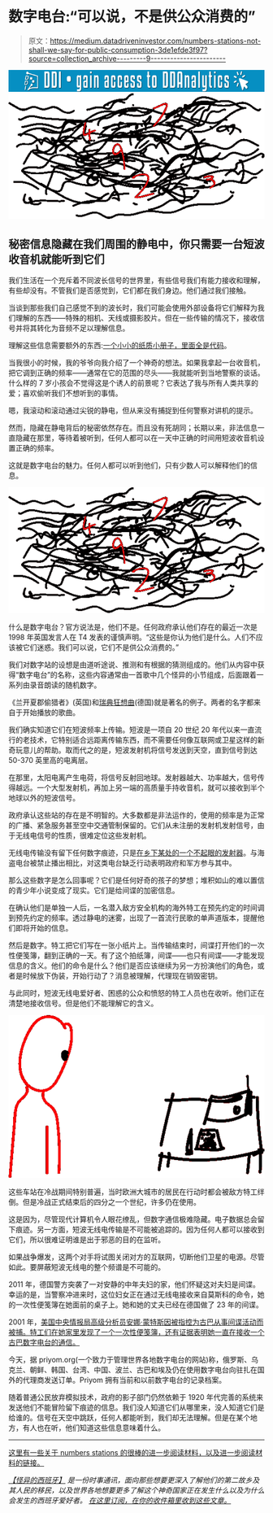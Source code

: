 # 数字电台:“可以说，不是供公众消费的”

> 原文：<https://medium.datadriveninvestor.com/numbers-stations-not-shall-we-say-for-public-consumption-3de1efde3f97?source=collection_archive---------9----------------------->

[![](img/98dfcf88180bc9914dea4160bc0cd26b.png)](http://www.track.datadriveninvestor.com/1126B)![](img/4a38913f842526f07e51ee7b5c74b5d4.png)

## 秘密信息隐藏在我们周围的静电中，你只需要一台短波收音机就能听到它们

我们生活在一个充斥着不同波长信号的世界里，有些信号我们有能力接收和理解，有些却没有。不管我们是否感觉到，它们都在我们身边。他们通过我们接触。

当谈到那些我们自己感觉不到的波长时，我们可能会使用外部设备将它们解释为我们理解的东西——特殊的相机、天线或摄影胶片。但在一些传输的情况下，接收信号并将其转化为音频不足以理解信息。

理解这些信息需要额外的东西:[一个小小的纸质小册子，里面全是代码](http://users.telenet.be/d.rijmenants/pics/otp-stasi.jpg)。

当我很小的时候，我的爷爷向我介绍了一个神奇的想法。如果我拿起一台收音机，把它调到正确的频率——通常在它的范围的尽头——我就能听到当地警察的谈话。什么样的 7 岁小孩会不觉得这是个诱人的前景呢？它表达了我与所有人类共享的爱；喜欢偷听我们不想听到的事情。

嗯，我滚动和滚动通过尖锐的静电，但从来没有捕捉到任何警察对讲机的提示。

然而，隐藏在静电背后的秘密依然存在。而且没有死胡同；长期以来，非法信息一直隐藏在那里，等待着被听到，任何人都可以在一天中正确的时间用短波收音机设置正确的频率。

这就是数字电台的魅力。任何人都可以听到他们，只有少数人可以解释他们的信息。

![](img/8964fcfca725c4d3b854d07cf1ae709e.png)

什么是数字电台？官方说法是，他们不是。任何政府承认他们存在的最近一次是 1998 年英国发言人在 T4 发表的谨慎声明。“这些是你认为他们是什么。人们不应该被它们迷惑。我们可以说，它们不是供公众消费的。”

我们对数字站的设想是由道听途说、推测和有根据的猜测组成的。他们从内容中获得“数字电台”的名称，这些内容通常由一首歌中几个怪异的小节组成，后面跟着一系列由录音朗读的随机数字。

《兰开夏郡偷猎者》(英国)和[瑞典狂想曲](https://www.youtube.com/watch?v=GUQUD3IMbb4)(德国)就是著名的例子。两者的名字都来自于开始播放的歌曲。

我们确实知道它们在短波频率上传输。短波是一项自 20 世纪 20 年代以来一直流行的老技术，它特别适合远距离传输东西，而不需要任何像互联网或卫星这样的新奇玩意儿的帮助。取而代之的是，短波发射机将信号发送到天空，直到信号到达 50-370 英里高的电离层。

在那里，太阳电离产生电荷，将信号反射回地球。发射器越大、功率越大，信号传得越远。一个大型发射机，再加上另一端的高质量手持收音机，就可以接收到半个地球以外的短波信号。

政府承认这些站的存在是不明智的。大多数都是非法运作的，使用的频率是为正常的广播、紧急服务甚至空中交通管制保留的。它们从未注册的发射机发射信号，由于无线电信号的性质，很难定位这些发射机。

无线电传输没有留下任何数字痕迹，只是[在乡下某处的一个不起眼的发射器](https://www.dailymail.co.uk/sciencetech/article-2877988/Can-solve-mystery-UVB-76-Radio-station-buzzed-second-1970s-no-one-knows-why.html)。与海盗电台被禁止播出相比，对这类电台缺乏行动表明政府和军方参与其中。

那么这些数字是怎么回事呢？它们是任何好奇的孩子的梦想；堆积如山的难以置信的青少年小说变成了现实。它们是给间谍的加密信息。

在确认他们是单独一人后，一名潜入敌方安全机构的海外特工在预先约定的时间调到预先约定的频率。透过静电的迷雾，出现了一首流行民歌的单声道版本，提醒他们即将开始的信息。

然后是数字。特工把它们写在一张小纸片上。当传输结束时，间谍打开他们的一次性便笺簿，翻到正确的一天。有了这个拍纸簿，间谍——也只有间谍——才能发现信息的含义。他们的命令是什么？他们是否应该继续为另一方扮演他们的角色，或者是时候放下伪装，开始行动了？消息被理解，代理现在销毁密钥。

与此同时，短波无线电爱好者、困惑的公众和愤怒的特工人员也在收听。他们正在清楚地接收信号。但是他们不能理解它的含义。

![](img/cece01285c13cae9e5a3da12253ef1f9.png)

这些车站在冷战期间特别普遍，当时欧洲大城市的居民在行动时都会被敌方特工绊倒。但是冷战正式结束后的四分之一个世纪，许多仍在使用。

这是因为，尽管现代计算机令人眼花缭乱，但数字通信极难隐藏。电子数据总会留下痕迹。另一方面，短波无线电传输是不可能被追踪的。因为任何人都可以接收到它们，所以很难证明谁是出于邪恶的目的在监听。

如果战争爆发，这两个对手将试图关闭对方的互联网，切断他们卫星的电源。尽管如此。要屏蔽短波无线电的整个频谱是不可能的。

2011 年，德国警方突袭了一对安静的中年夫妇的家，他们怀疑这对夫妇是间谍。幸运的是，当警察冲进来时，这位妇女正在通过无线电接收来自莫斯科的命令，她的一次性便笺簿在她面前的桌子上。她和她的丈夫已经在德国做了 23 年的间谍。

2001 年，[美国中央情报局高级分析员安娜·蒙特斯因被指控为古巴从事间谍活动而被捕。特工们在她家里发现了一个一次性便笺簿，还有证据表明她一直在接收一个古巴数字电台的通信。](https://en.wikipedia.org/wiki/Ana_Montes)

今天，据 priyom.org(一个致力于管理世界各地数字电台的网站)称，俄罗斯、乌克兰、朝鲜、韩国、台湾、中国、波兰、古巴和埃及仍在使用数字电台向驻扎在国外的代理商发送订单。Priyom 拥有当前和以前数字电台的记录档案。

随着普通公民放弃模拟技术，政府的影子部门仍然依赖于 1920 年代完善的系统来发送他们不能冒险留下痕迹的信息。我们没人知道它们从哪里来，没人知道它们是给谁的。信号在天空中跳跃，任何人都能听到，我们却无法理解。但是在某个地方，有人也在听，他们知道这些信息意味着什么。

____

[这里有一些关于 numbers stations 的很棒的进一步阅读材料，以及进一步阅读材料的链接。](https://people.howstuffworks.com/numbers-stations.htm/printable)

[*【怪异的西班牙】*](https://weirdspain.substack.com/) *是一份时事通讯，面向那些想要更深入了解他们的第二故乡及其人民的移民，以及世界各地想要更多了解这个神奇国家正在发生什么以及为什么会发生的西班牙爱好者。* [*在这里订阅，在你的收件箱里收到这些文章。*](https://weirdspain.substack.com/subscribe)